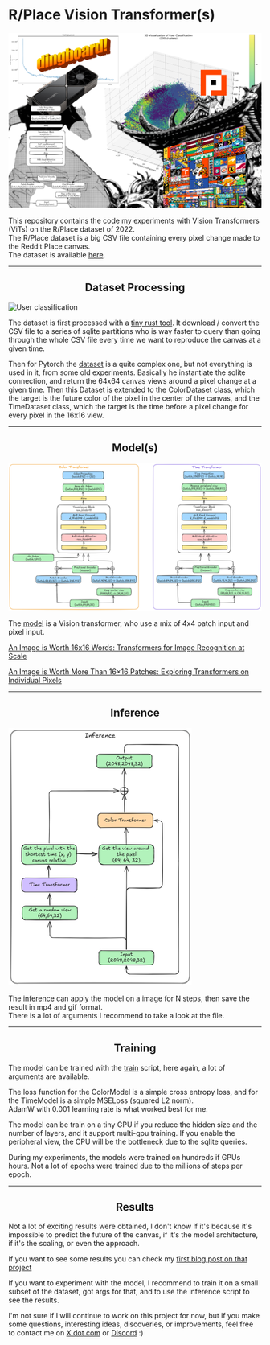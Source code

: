 # R/Place Vision Transformer(s)

<img src="img/banner.png" alt="Models" style="max-height: 512px;">

This repository contains the code my experiments with Vision Transformers (ViTs) on the R/Place dataset of 2022.  
The R/Place dataset is a big CSV file containing every pixel change made to the Reddit Place canvas.  
The dataset is available [here](https://www.reddit.com/r/place/comments/txvk2d/rplace_datasets_april_fools_2022/).

---

## <div align="center">Dataset Processing</div>

<img src="img/user_classification_3d.png" alt="User classification" style="max-height: 512px;">

The dataset is first processed with a [tiny rust tool](data_processing/src/main.rs). It download / convert the CSV file to a series of sqlite partitions who is way faster to query than going through the whole CSV file every time we want to reproduce the canvas at a given time.

Then for Pytorch the [dataset](rplacevit/dataset.py) is a quite complex one, but not everything is used in it, from some old experiments. Basically he instantiate the sqlite connection, and return the 64x64 canvas views around a pixel change at a given time. Then this Dataset is extended to the ColorDataset class, which the target is the future color of the pixel in the center of the canvas, and the TimeDataset class, which the target is the time before a pixel change for every pixel in the 16x16 view.

---

## <div align="center">Model(s)</div>

<img src="img/models.png" alt="Models" style="max-height: 512px;">

The [model](rplacevit/model.py) is a Vision transformer, who use a mix of 4x4 patch input and pixel input.

[An Image is Worth 16x16 Words: Transformers for Image Recognition at Scale](https://arxiv.org/abs/2010.11929)

[An Image is Worth More Than 16×16 Patches: Exploring Transformers on Individual Pixels](https://arxiv.org/abs/2406.09415)

---

## <div align="center">Inference</div>

<img src="img/inference.png" alt="Inference" style="max-height: 512px;">

The [inference](rplacevit/inference.py) can apply the model on a image for N steps, then save the result in mp4 and gif format.  
There is a lot of arguments I recommend to take a look at the file.

---

## <div align="center">Training</div>

The model can be trained with the [train](rplacevit/train.py) script, here again, a lot of arguments are available.  

The loss function for the ColorModel is a simple cross entropy loss, and for the TimeModel is a simple MSELoss (squared L2 norm).  
AdamW with 0.001 learning rate is what worked best for me.

The model can be train on a tiny GPU if you reduce the hidden size and the number of layers, and it support multi-gpu training. If you enable the peripheral view, the CPU will be the bottleneck due to the sqlite queries.

During my experiments, the models were trained on hundreds if GPUs hours. Not a lot of epochs were trained due to the millions of steps per epoch.

---

## <div align="center">Results</div>

Not a lot of exciting results were obtained, I don't know if it's because it's impossible to predict the future of the canvas, if it's the model architecture, if it's the scaling, or even the approach.

If you want to see some results you can check my [first blog post on that project](https://jlsquare.fr/rplace-vision-transformer)

If you want to experiment with the model, I recommend to train it on a small subset of the dataset, got args for that, and to use the inference script to see the results.

I'm not sure if I will continue to work on this project for now, but if you make some questions, interesting ideas, discoveries, or improvements, feel free to contact me on [X dot com](https://x.com/jlsquare_) or [Discord](https://discord.com/users/378927976991031296) :)
